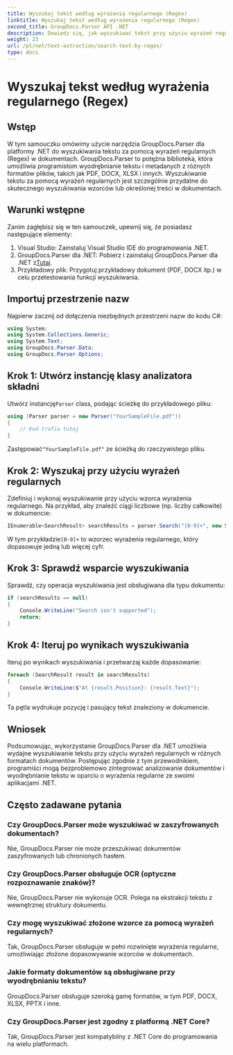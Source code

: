 ```yaml
---
title: Wyszukaj tekst według wyrażenia regularnego (Regex)
linktitle: Wyszukaj tekst według wyrażenia regularnego (Regex)
second_title: GroupDocs.Parser API .NET
description: Dowiedz się, jak wyszukiwać tekst przy użyciu wyrażeń regularnych w dokumentach przy użyciu GroupDocs.Parser dla .NET. Wyodrębnij konkretną treść bez wysiłku.
weight: 23
url: /pl/net/text-extraction/search-text-by-regex/
type: docs
---
```

# Wyszukaj tekst według wyrażenia regularnego (Regex)

## Wstęp
W tym samouczku omówimy użycie narzędzia GroupDocs.Parser dla platformy .NET do wyszukiwania tekstu za pomocą wyrażeń regularnych (Regex) w dokumentach. GroupDocs.Parser to potężna biblioteka, która umożliwia programistom wyodrębnianie tekstu i metadanych z różnych formatów plików, takich jak PDF, DOCX, XLSX i innych. Wyszukiwanie tekstu za pomocą wyrażeń regularnych jest szczególnie przydatne do skutecznego wyszukiwania wzorców lub określonej treści w dokumentach.
## Warunki wstępne
Zanim zagłębisz się w ten samouczek, upewnij się, że posiadasz następujące elementy:
1. Visual Studio: Zainstaluj Visual Studio IDE do programowania .NET.
2.  GroupDocs.Parser dla .NET: Pobierz i zainstaluj GroupDocs.Parser dla .NET z[Tutaj](https://releases.groupdocs.com/parser/net/).
3. Przykładowy plik: Przygotuj przykładowy dokument (PDF, DOCX itp.) w celu przetestowania funkcji wyszukiwania.

## Importuj przestrzenie nazw
Najpierw zacznij od dołączenia niezbędnych przestrzeni nazw do kodu C#:
```csharp
using System;
using System.Collections.Generic;
using System.Text;
using GroupDocs.Parser.Data;
using GroupDocs.Parser.Options;
```
## Krok 1: Utwórz instancję klasy analizatora składni
 Utwórz instancję`Parser` class, podając ścieżkę do przykładowego pliku:
```csharp
using (Parser parser = new Parser("YourSampleFile.pdf"))
{
    // Kod trafia tutaj
}
```
 Zastępować`"YourSampleFile.pdf"` ze ścieżką do rzeczywistego pliku.
## Krok 2: Wyszukaj przy użyciu wyrażeń regularnych
Zdefiniuj i wykonaj wyszukiwanie przy użyciu wzorca wyrażenia regularnego. Na przykład, aby znaleźć ciągi liczbowe (np. liczby całkowite) w dokumencie:
```csharp
IEnumerable<SearchResult> searchResults = parser.Search("[0-9]+", new SearchOptions(true, false, true));
```
 W tym przykładzie`[0-9]+` to wzorzec wyrażenia regularnego, który dopasowuje jedną lub więcej cyfr.
## Krok 3: Sprawdź wsparcie wyszukiwania
Sprawdź, czy operacja wyszukiwania jest obsługiwana dla typu dokumentu:
```csharp
if (searchResults == null)
{
    Console.WriteLine("Search isn't supported");
    return;
}
```
## Krok 4: Iteruj po wynikach wyszukiwania
Iteruj po wynikach wyszukiwania i przetwarzaj każde dopasowanie:
```csharp
foreach (SearchResult result in searchResults)
{
    Console.WriteLine($"At {result.Position}: {result.Text}");
}
```
Ta pętla wydrukuje pozycję i pasujący tekst znaleziony w dokumencie.

## Wniosek
Podsumowując, wykorzystanie GroupDocs.Parser dla .NET umożliwia wydajne wyszukiwanie tekstu przy użyciu wyrażeń regularnych w różnych formatach dokumentów. Postępując zgodnie z tym przewodnikiem, programiści mogą bezproblemowo zintegrować analizowanie dokumentów i wyodrębnianie tekstu w oparciu o wyrażenia regularne ze swoimi aplikacjami .NET.

## Często zadawane pytania
### Czy GroupDocs.Parser może wyszukiwać w zaszyfrowanych dokumentach?
Nie, GroupDocs.Parser nie może przeszukiwać dokumentów zaszyfrowanych lub chronionych hasłem.
### Czy GroupDocs.Parser obsługuje OCR (optyczne rozpoznawanie znaków)?
Nie, GroupDocs.Parser nie wykonuje OCR. Polega na ekstrakcji tekstu z wewnętrznej struktury dokumentu.
### Czy mogę wyszukiwać złożone wzorce za pomocą wyrażeń regularnych?
Tak, GroupDocs.Parser obsługuje w pełni rozwinięte wyrażenia regularne, umożliwiając złożone dopasowywanie wzorców w dokumentach.
### Jakie formaty dokumentów są obsługiwane przy wyodrębnianiu tekstu?
GroupDocs.Parser obsługuje szeroką gamę formatów, w tym PDF, DOCX, XLSX, PPTX i inne.
### Czy GroupDocs.Parser jest zgodny z platformą .NET Core?
Tak, GroupDocs.Parser jest kompatybilny z .NET Core do programowania na wielu platformach.